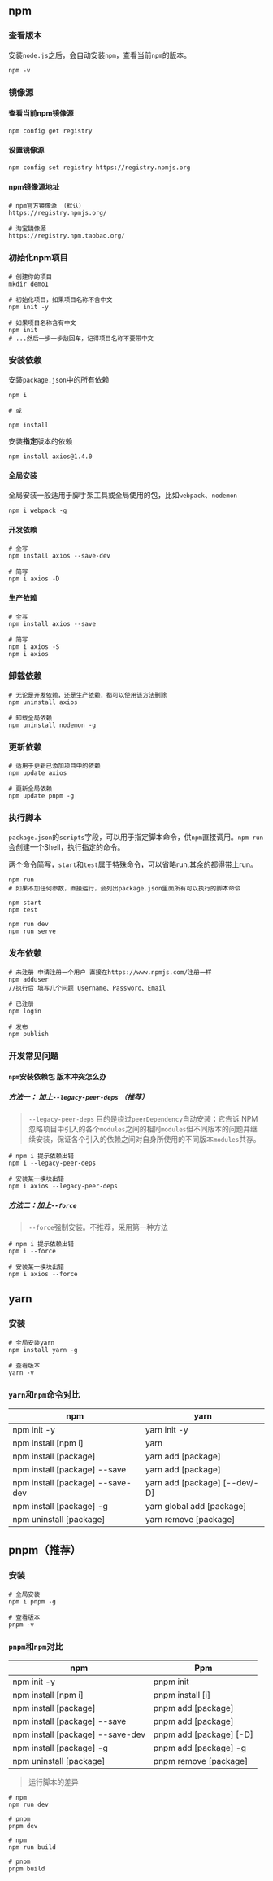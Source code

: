 ## npm

### 查看版本

安装`node.js`之后，会自动安装`npm`，查看当前`npm`的版本。

```shell
npm -v
```

### 镜像源

#### 查看当前npm镜像源

```shell
npm config get registry  
```

#### 设置镜像源

```shell
npm config set registry https://registry.npmjs.org
```

#### npm镜像源地址

```shell
# npm官方镜像源 （默认）
https://registry.npmjs.org/

# 淘宝镜像源
https://registry.npm.taobao.org/
```

### 初始化npm项目

```shell
# 创建你的项目
mkdir demo1

# 初始化项目，如果项目名称不含中文
npm init -y

# 如果项目名称含有中文
npm init 
# ...然后一步一步敲回车，记得项目名称不要带中文
```

### 安装依赖

安装`package.json`中的所有依赖

```shell
npm i

# 或

npm install
```

安装**指定**版本的依赖

```shell
npm install axios@1.4.0
```

#### 全局安装

全局安装一般适用于脚手架工具或全局使用的包，比如`webpack`、`nodemon`

```shell
npm i webpack -g
```

#### 开发依赖

```shell
# 全写
npm install axios --save-dev

# 简写
npm i axios -D
```

#### 生产依赖

```shell
# 全写
npm install axios --save

# 简写
npm i axios -S
npm i axios
```

### 卸载依赖

```shell
# 无论是开发依赖，还是生产依赖，都可以使用该方法删除
npm uninstall axios

# 卸载全局依赖
npm uninstall nodemon -g
```

### 更新依赖

```shell
# 适用于更新已添加项目中的依赖
npm update axios

# 更新全局依赖
npm update pnpm -g
```

### 执行脚本

`package.json`的`scripts`字段，可以用于指定脚本命令，供`npm`直接调用。`npm run`会创建一个Shell，执行指定的命令。

两个命令简写，`start`和`test`属于特殊命令，可以省略run,其余的都得带上run。

```shell
npm run
# 如果不加任何参数，直接运行，会列出package.json里面所有可以执行的脚本命令

npm start
npm test

npm run dev
npm run serve
```

### 发布依赖

```shell
# 未注册 申请注册一个用户 直接在https://www.npmjs.com/注册一样
npm adduser
//执行后 填写几个问题 Username、Password、Email

# 已注册
npm login 

# 发布
npm publish
```

### 开发常见问题

#### `npm`安装依赖包 版本冲突怎么办

##### 方法一： 加上`--legacy-peer-deps` （推荐）

> `--legacy-peer-deps` 目的是绕过`peerDependency`自动安装；它告诉 NPM 忽略项目中引入的各个`modules`之间的相同`modules`但不同版本的问题并继续安装，保证各个引入的依赖之间对自身所使用的不同版本`modules`共存。

```shell
# npm i 提示依赖出错
npm i --legacy-peer-deps

# 安装某一模块出错
npm i axios --legacy-peer-deps
```

##### 方法二：加上`--force`

> `--force`强制安装。不推荐，采用第一种方法

```shell
# npm i 提示依赖出错
npm i --force

# 安装某一模块出错
npm i axios --force
```



## yarn

### 安装

```shell
# 全局安装yarn
npm install yarn -g

# 查看版本
yarn -v
```

### `yarn`和`npm`命令对比

| npm                              | yarn                          |
| -------------------------------- | ----------------------------- |
| npm init -y                      | yarn init -y                  |
| npm install [npm i]              | yarn                          |
| npm install [package]            | yarn add [package]            |
| npm install [package] --save     | yarn add [package]            |
| npm install [package] --save-dev | yarn add [package] [--dev/-D] |
| npm install [package] -g         | yarn global add [package]     |
| npm uninstall [package]          | yarn remove [package]         |

## pnpm（推荐）

### 安装

```shell
# 全局安装
npm i pnpm -g

# 查看版本
pnpm -v
```

### `pnpm`和`npm`对比

| npm                              | Ppm                     |
| -------------------------------- | ----------------------- |
| npm init -y                      | pnpm init               |
| npm install [npm i]              | pnpm install [i]        |
| npm install [package]            | pnpm add [package]      |
| npm install [package] --save     | pnpm add [package]      |
| npm install [package] --save-dev | pnpm add [package] [-D] |
| npm install [package] -g         | pnpm add [package] -g   |
| npm uninstall [package]          | pnpm remove [package]   |

> 运行脚本的差异

```shell
# npm
npm run dev

# pnpm
pnpm dev

# npm
npm run build

# pnpm
pnpm build
```

